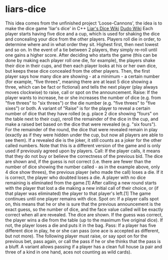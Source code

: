 liars-dice
==========

This idea comes from the unfinished project 'Loose-Cannons', the idea is to make the dice game 'liar's dice' in C++
[Liar's Dice Wiki](http://en.wikipedia.org/wiki/Liar's_dice) [Dudo Wiki](http://en.wikipedia.org/wiki/Dudo)
Each player starts having five dice and a cup, which is used for shaking the dice and concealing your dice from the other players. Players roll die in order, to determine where and in what order they sit. Highest first, then next lowest and so on. In the event of a tie between 2 players, they simply re-roll until one gains a higher score. After deciding who starts the game (this can be done by making each player roll one die, for example), the players shake their dice in their cups, and then each player looks at his or her own dice, but keeps these dice concealed from the other players. Then, the first player says how many dice are showing - at a minimum - a certain number (for example, "five threes", meaning there are at least 5 dice showing a three, which can be fact or fictional) and tells the next player (play always moves clockwise) to raise, call or spot on the announcement.
Raise: If the player wants to increase, he or she increases the number of dice (e.g. from "five threes" to "six threes") or the die number (e.g. "five threes" to "five sixes") or both.
A variant of "Raise" is for the player to reveal a certain number of dice that they have rolled (e.g. place 2 dice showing "fours" on the table next to their cup), reroll the remainder of the dice in the cup, and make a raised bet based on the dice that were revealed (e.g. "six fours"). For the remainder of the round, the dice that were revealed remain in play (exactly as if they were hidden under the cup, but now all players are able to see them). If a revealed die is the joker, it still counts as a joker for the other called numbers. Note that this is a different version of the game and is only used if previously agreed upon by players.
Call: If the player calls, it means that they do not buy or believe the correctness of the previous bid. The dice are shown and, if the guess is not correct (i.e. there are fewer than the number of dice showing the number called - as in the example above, only 4 dice show threes), the previous player (who made the call) loses a die. If it is correct, the player who doubted loses a die. A player with no dice remaining is eliminated from the game.[1] After calling a new round starts with the player that lost a die making a new initial call of their choice, or (if that player was eliminated) the player to that player's left.[1] The game continues until one player remains with dice.
Spot on: If a player calls spot on, this means that he or she is sure that the previous announcement is the exact guess, so the number of dice, and the face value called will be exactly correct when all are revealed. The dice are shown. If the guess was correct, the player wins a die from the table (up to the maximum five original dice). If not, the player loses a die and puts it in the bag.
Pass: If a player has five different dice in play, he or she can pass (one ace is accepted as different, but not more). The following player must raise, or say spot on for the previous bet, pass again, or call the pass if he or she thinks that the pass is a bluff. A variant allows passing if a player has a clean full house (a pair and three of a kind in one hand, aces not counting as wild cards).
